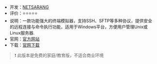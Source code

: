 - 开发：[NETSARANG](https://www.xshell.com/zh/about-us/)
- 评价：⭐⭐⭐⭐⭐
- 说明：一款功能强大的终端模拟器，支持SSH、SFTP等多种协议，提供安全的远程连接与命令执行功能，适用于Windows平台，方便用户管理Unix或Linux服务器.
- 官网：[官方网站](https://www.xshell.com/zh/free-for-home-school/)
- 下载：[官网下载](https://cdn.netsarang.net/f6236b04/Xshell-7.0.0151p.exe)

> ❗ 此版本是免费的家庭/教育版，不适合商业环境